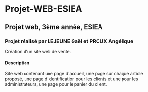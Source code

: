 # Projet-WEB-ESIEA

## Projet web, 3ème année, ESIEA

### Projet réalisé par LEJEUNE Gaël et PROUX Angélique

Création d'un site web de vente.

#### Description
Site web contenant une page d'accueil, une page sur chaque article proposé, une page d'identification pour les clients et une pour les administrateurs, une page pour le panier du client.
